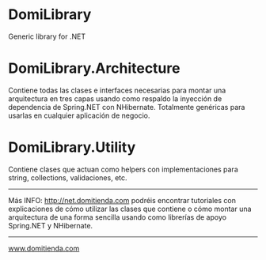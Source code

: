 DomiLibrary
===========
Generic library for .NET

DomiLibrary.Architecture
========================
Contiene todas las clases e interfaces necesarias para montar una arquitectura en
tres capas usando como respaldo la inyección de dependencia de Spring.NET con NHibernate. Totalmente genéricas para
usarlas en cualquier aplicación de negocio.

DomiLibrary.Utility
===================
Contiene clases que actuan como helpers con implementaciones para string, collections, validaciones, etc.

------------------
Más INFO: http://net.domitienda.com podréis encontrar tutoriales con explicaciones de cómo utilizar las clases que contiene 
o cómo montar una arquitectura de una forma sencilla usando como librerías de apoyo Spring.NET y NHibernate.

------------------
www.domitienda.com
